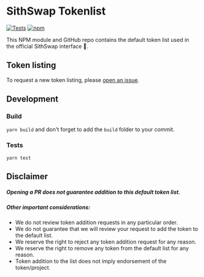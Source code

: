 # SithSwap Tokenlist

[![Tests](https://github.com/sithswap/tokenlist/workflows/Tests/badge.svg)](https://github.com/sithswap/tokenlist/actions?query=workflow%3ATests)
[![npm](https://img.shields.io/npm/v/@sithswap/tokenlist)](https://unpkg.com/@sithswap/tokenlist@latest/)

This NPM module and GitHub repo contains the default token list used in the official SithSwap interface 🫳.

## Token listing

To request a new token listing, please
[open an issue](https://github.com/SithSwap/tokenlist/issues/new?assignees=0xSidius,0x25cfb68&labels=token-listing&template=token-listing.md&title=Add+%7BTOKEN_SYMBOL%7D%3A+%7BTOKEN_NAME%7D).

## Development

### Build
`yarn build` and don't forget to add the `build` folder to your commit.

### Tests
`yarn test`

## Disclaimer

##### Opening a PR does not guarantee addition to this default token list. 

##### Other important considerations:

- We do not review token addition requests in any particular order.
- We do not guarantee that we will review your request to add the token to the default list.
- We reserve the right to reject any token addition request for any reason.
- We reserve the right to remove any token from the default list for any reason.
- Token addition to the list does not imply endorsement of the token/project.
